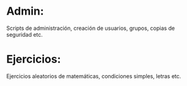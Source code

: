 # Admin: 
Scripts de administración, creación de usuarios, grupos, copias de seguridad etc.
 
# Ejercicios:
Ejercicios aleatorios de matemáticas,  condiciones simples, letras etc.
